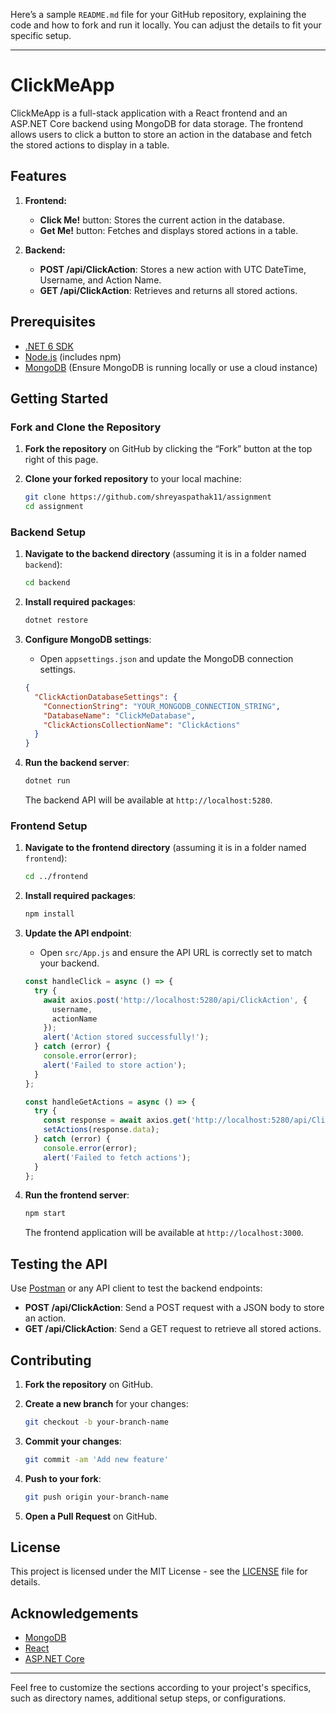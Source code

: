 Here’s a sample `README.md` file for your GitHub repository, explaining the code and how to fork and run it locally. You can adjust the details to fit your specific setup.

---

# ClickMeApp

ClickMeApp is a full-stack application with a React frontend and an ASP.NET Core backend using MongoDB for data storage. The frontend allows users to click a button to store an action in the database and fetch the stored actions to display in a table.

## Features

1. **Frontend:**
   - **Click Me!** button: Stores the current action in the database.
   - **Get Me!** button: Fetches and displays stored actions in a table.

2. **Backend:**
   - **POST /api/ClickAction**: Stores a new action with UTC DateTime, Username, and Action Name.
   - **GET /api/ClickAction**: Retrieves and returns all stored actions.

## Prerequisites

- [.NET 6 SDK](https://dotnet.microsoft.com/download/dotnet/6.0)
- [Node.js](https://nodejs.org/) (includes npm)
- [MongoDB](https://www.mongodb.com/try/download/community) (Ensure MongoDB is running locally or use a cloud instance)

## Getting Started

### Fork and Clone the Repository

1. **Fork the repository** on GitHub by clicking the “Fork” button at the top right of this page.
2. **Clone your forked repository** to your local machine:

    ```bash
    git clone https://github.com/shreyaspathak11/assignment
    cd assignment
    ```

### Backend Setup

1. **Navigate to the backend directory** (assuming it is in a folder named `backend`):

    ```bash
    cd backend
    ```

2. **Install required packages**:

    ```bash
    dotnet restore
    ```

3. **Configure MongoDB settings**:

    - Open `appsettings.json` and update the MongoDB connection settings.

    ```json
    {
      "ClickActionDatabaseSettings": {
        "ConnectionString": "YOUR_MONGODB_CONNECTION_STRING",
        "DatabaseName": "ClickMeDatabase",
        "ClickActionsCollectionName": "ClickActions"
      }
    }
    ```

4. **Run the backend server**:

    ```bash
    dotnet run
    ```

   The backend API will be available at `http://localhost:5280`.

### Frontend Setup

1. **Navigate to the frontend directory** (assuming it is in a folder named `frontend`):

    ```bash
    cd ../frontend
    ```

2. **Install required packages**:

    ```bash
    npm install
    ```

3. **Update the API endpoint**:

    - Open `src/App.js` and ensure the API URL is correctly set to match your backend.

    ```jsx
    const handleClick = async () => {
      try {
        await axios.post('http://localhost:5280/api/ClickAction', {
          username,
          actionName
        });
        alert('Action stored successfully!');
      } catch (error) {
        console.error(error);
        alert('Failed to store action');
      }
    };

    const handleGetActions = async () => {
      try {
        const response = await axios.get('http://localhost:5280/api/ClickAction');
        setActions(response.data);
      } catch (error) {
        console.error(error);
        alert('Failed to fetch actions');
      }
    };
    ```

4. **Run the frontend server**:

    ```bash
    npm start
    ```

   The frontend application will be available at `http://localhost:3000`.

## Testing the API

Use [Postman](https://www.postman.com/) or any API client to test the backend endpoints:

- **POST /api/ClickAction**: Send a POST request with a JSON body to store an action.
- **GET /api/ClickAction**: Send a GET request to retrieve all stored actions.

## Contributing

1. **Fork the repository** on GitHub.
2. **Create a new branch** for your changes:

    ```bash
    git checkout -b your-branch-name
    ```

3. **Commit your changes**:

    ```bash
    git commit -am 'Add new feature'
    ```

4. **Push to your fork**:

    ```bash
    git push origin your-branch-name
    ```

5. **Open a Pull Request** on GitHub.

## License

This project is licensed under the MIT License - see the [LICENSE](LICENSE) file for details.

## Acknowledgements

- [MongoDB](https://www.mongodb.com/)
- [React](https://reactjs.org/)
- [ASP.NET Core](https://dotnet.microsoft.com/apps/aspnet)

---

Feel free to customize the sections according to your project's specifics, such as directory names, additional setup steps, or configurations.
